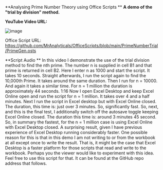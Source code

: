 **Analysing Prime Number Theory using Office Scripts
**
**A demo of the "trial by division" method.**

**YouTube Video URL:**


![image](https://user-images.githubusercontent.com/47678539/219172372-98f143da-81fa-4c73-9d05-f82b76e7cdd2.png)

Office Script URL: https://github.com/MrAnalyticals/OfficeScripts/blob/main/PrimeNumberTrial/PrimeGen.osts

**Script Audio
**
In this video I demonstrate the use of the trial division method to find the nth prime. 
The number n is supplied in cell B1 and that prime is returned in cell B2. 
Here I enter n as 1000 and start the script. It takes 10 seconds. Straight afterwards, I run the script again to find the 10,000th Prime.  It takes around the same duration. Then I run for n = 10000. And again it takes a similar time. 
For n = 1 million the duration is approximately 44 seconds. 
1:16
Now I open Excel Desktop and keep Excel Online open and run the script for n = 1 million. It takes over 4 and a half minutes. 
Next I run the script in Excel desktop but with Excel Online closed. The duration, this time is: just over 3 minutes. So, significantly fast. 
So, next, and this is the final test,  I additionally switch off the autosave toggle keeping Excel Online closed. The duration this time is: around 3 minutes 45 second.
So, in summary the fastest, for the n = 1 million case is using Excel Online with Excel Desktop closed. 
A surprising result, given I have previous experience of Excel Desktop running considerably faster. One possible reason for this is that in this demo I am not writing to or from the workbook at all except once to write the result. That is, it might be the case that Excel Desktop is a faster platform for those scripts that read and write to the workbook. Perhaps you the viewer would like to experiment with this idea. Feel free to use this script for that. 
It can be found at the GitHub repo address that follows.

